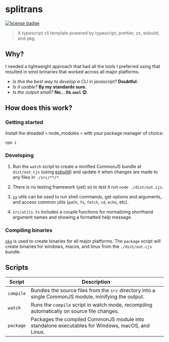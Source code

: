 # splitrans

<!-- Badges -->

[![license badge](https://img.shields.io/badge/license-mit-blue?style=for-the-badge&labelColor=blue)](https://github.com/jacob-shuman/splitrans/blob/main/LICENSE)

> A typescript cli template powered by typescript, prettier, zx, esbuild, and pkg

## Why?

I needed a lightweight approach that had all the tools I preferred using that resulted in smol brinaries that worked across all major platforms.

- _Is this the best way to develop a CLI in javascript?_ **Doubtful.**
- _Is it usable?_ **By my standards sure.**
- _Is the output small?_ **No... its `smol` :wink:**.

## How does this work?

### Getting started

Install the dreaded :skull: node_modules :skull: with your package manager of choice:

```
npm i
```

### Developing

1. Run the `watch` script to create a minified CommonJS bundle at `dist/out.cjs` (using [esbuild](https://github.com/evanw/esbuild)) and update it when changes are made to any files in `./src/**/*`.

2. There is no testing framework (yet) so to test it run `node ./dist/out.cjs`.

3. [`zx`](https://github.com/google/zx) utils can be used to run shell commands, get options and arguments, and access common utils (`path`, `fs`, `fetch`, `cd`, `echo`, etc).

4. `src/utils.ts` includes a couple functions for normalizing shorthand argument names and showing a formatted help message.

### Compiling binaries

[`pkg`](https://github.com/vercel/pkg) is used to create binaries for all major platforms. The `package` script will create binaries for windows, macos, and linux from the `./dist/out.cjs` bundle.

## Scripts

| Script    | Description                                                                                            |
| --------- | ------------------------------------------------------------------------------------------------------ |
| `compile` | Bundles the source files from the `src` directory into a single CommonJS module, minifying the output. |
| `watch`   | Runs the `compile` script in watch mode, recompiling automatically on source file changes.             |
| `package` | Packages the compiled CommonJS module into standalone executables for Windows, macOS, and Linux.       |
